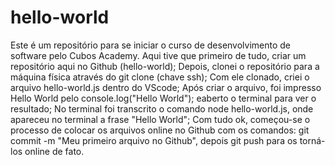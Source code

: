 # hello-world
Este é um repositório para se iniciar o curso de desenvolvimento de software pelo Cubos Academy.
Aqui tive que primeiro de tudo, criar um repositório aqui no Github (hello-world);
Depois, clonei o repositório para a máquina física através do git clone (chave ssh);
Com ele clonado, criei o arquivo hello-world.js dentro do VScode;
Após criar o arquivo, foi impresso Hello World pelo console.log("Hello World"); eaberto o terminal para ver o resultado;
No terminal foi transcrito o comando node hello-world.js, onde apareceu no terminal a frase "Hello World";
Com tudo ok, começou-se o processo de colocar os arquivos online no Github com os comandos: git commit -m "Meu primeiro arquivo no Github", depois git push para os torná-los online de fato.
